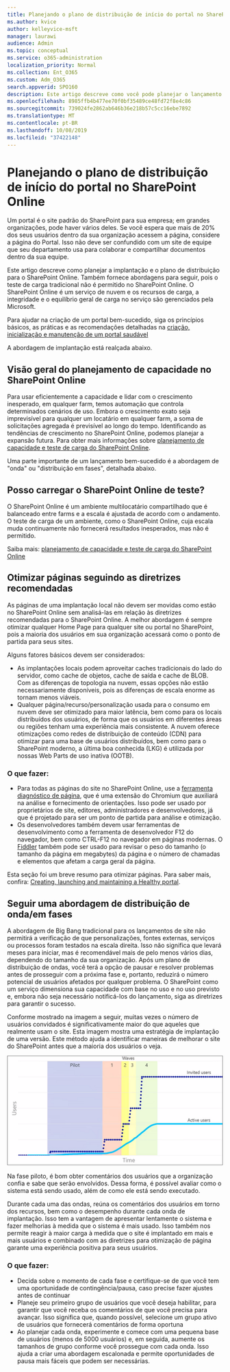 ```yaml
---
title: Planejando o plano de distribuição de início do portal no SharePoint Online
ms.author: kvice
author: kelleyvice-msft
manager: laurawi
audience: Admin
ms.topic: conceptual
ms.service: o365-administration
localization_priority: Normal
ms.collection: Ent_O365
ms.custom: Adm_O365
search.appverid: SPO160
description: Este artigo descreve como você pode planejar o lançamento do portal no SharePoint Online e quais etapas executar para um lançamento bem-sucedido
ms.openlocfilehash: 8985ffb4b477ee70f0bf35489ce48fd72f8e4c86
ms.sourcegitcommit: 739024fe2862ab646b36e218b57c5cc16ebe7892
ms.translationtype: MT
ms.contentlocale: pt-BR
ms.lasthandoff: 10/08/2019
ms.locfileid: "37422148"
---
```

# <a name="planning-your-portal-launch-roll-out-plan-in-sharepoint-online"></a>Planejando o plano de distribuição de início do portal no SharePoint Online
Um portal é o site padrão do SharePoint para sua empresa; em grandes organizações, pode haver vários deles. Se você espera que mais de 20% dos seus usuários dentro da sua organização acessem a página, considere a página do Portal. Isso não deve ser confundido com um site de equipe que seu departamento usa para colaborar e compartilhar documentos dentro da sua equipe.

Este artigo descreve como planejar a implantação e o plano de distribuição para o SharePoint Online. Também fornece abordagens para seguir, pois o teste de carga tradicional não é permitido no SharePoint Online. O SharePoint Online é um serviço de nuvem e os recursos de carga, a integridade e o equilíbrio geral de carga no serviço são gerenciados pela Microsoft.

Para ajudar na criação de um portal bem-sucedido, siga os princípios básicos, as práticas e as recomendações detalhadas na [criação, inicialização e manutenção de um portal saudável](https://go.microsoft.com/fwlink/?linkid=2105838) 

A abordagem de implantação está realçada abaixo.

## <a name="overview-of-capacity-planning-in-sharepoint-online"></a>Visão geral do planejamento de capacidade no SharePoint Online
Para usar eficientemente a capacidade e lidar com o crescimento inesperado, em qualquer farm, temos automação que controla determinados cenários de uso. Embora o crescimento exato seja imprevisível para qualquer um locatário em qualquer farm, a soma de solicitações agregada é previsível ao longo do tempo. Identificando as tendências de crescimento no SharePoint Online, podemos planejar a expansão futura. Para obter mais informações sobre [planejamento de capacidade e teste de carga do SharePoint Online](https://docs.microsoft.com/en-us/office365/enterprise/capacity-planning-and-load-testing-sharepoint-online).

Uma parte importante de um lançamento bem-sucedido é a abordagem de "onda" ou "distribuição em fases", detalhada abaixo. 

## <a name="can-i-load-test-sharepoint-online"></a>Posso carregar o SharePoint Online de teste?
O SharePoint Online é um ambiente multilocatário compartilhado que é balanceado entre farms e a escala é ajustada de acordo com o andamento. O teste de carga de um ambiente, como o SharePoint Online, cuja escala muda continuamente não fornecerá resultados inesperados, mas não é permitido. 

Saiba mais: [planejamento de capacidade e teste de carga do SharePoint Online](https://docs.microsoft.com/en-us/office365/enterprise/capacity-planning-and-load-testing-sharepoint-online)

## <a name="optimize-pages-by-following-recommended-guidelines"></a>Otimizar páginas seguindo as diretrizes recomendadas
As páginas de uma implantação local não devem ser movidas como estão no SharePoint Online sem analisá-las em relação às diretrizes recomendadas para o SharePoint Online. A melhor abordagem é sempre otimizar qualquer Home Page para qualquer site ou portal no SharePoint, pois a maioria dos usuários em sua organização acessará como o ponto de partida para seus sites.

Alguns fatores básicos devem ser considerados:
- As implantações locais podem aproveitar caches tradicionais do lado do servidor, como cache de objetos, cache de saída e cache de BLOB. Com as diferenças de topologia na nuvem, essas opções não estão necessariamente disponíveis, pois as diferenças de escala enorme as tornam menos viáveis.
- Qualquer página/recurso/personalização usada para o consumo em nuvem deve ser otimizado para maior latência, bem como para os locais distribuídos dos usuários, de forma que os usuários em diferentes áreas ou regiões tenham uma experiência mais consistente. A nuvem oferece otimizações como redes de distribuição de conteúdo (CDN) para otimizar para uma base de usuários distribuídos, bem como para o SharePoint moderno, a última boa conhecida (LKG) é utilizada por nossas Web Parts de uso inativa (OOTB).

### <a name="what-to-do"></a>O que fazer:
 - Para todas as páginas do site no SharePoint Online, use a [ferramenta diagnóstico de página](https://aka.ms/perftool), que é uma extensão do Chromium que auxiliará na análise e fornecimento de orientações. Isso pode ser usado por proprietários de site, editores, administradores e desenvolvedores, já que é projetado para ser um ponto de partida para análise e otimização.
 - Os desenvolvedores também devem usar ferramentas de desenvolvimento como a ferramenta de desenvolvedor F12 do navegador, bem como CTRL-F12 no navegador em páginas modernas. O [Fiddler](https://www.telerik.com/download/fiddler) também pode ser usado para revisar o peso do tamanho (o tamanho da página em megabytes) da página e o número de chamadas e elementos que afetam a carga geral da página. 

Esta seção foi um breve resumo para otimizar páginas.  Para saber mais, confira: [Creating, launching and maintaining a Healthy portal](https://go.microsoft.com/fwlink/?linkid=2105838).

## <a name="follow-a-wave--phased-roll-out-approach"></a>Seguir uma abordagem de distribuição de onda/em fases
A abordagem de Big Bang tradicional para os lançamentos de site não permitirá a verificação de que personalizações, fontes externas, serviços ou processos foram testados na escala direita. Isso não significa que levará meses para iniciar, mas é recomendável mais de pelo menos vários dias, dependendo do tamanho da sua organização. Após um plano de distribuição de ondas, você terá a opção de pausar e resolver problemas antes de prosseguir com a próxima fase e, portanto, reduzirá o número potencial de usuários afetados por qualquer problema. O SharePoint como um serviço dimensiona sua capacidade com base no uso e no uso previsto e, embora não seja necessário notificá-los do lançamento, siga as diretrizes para garantir o sucesso.
  
Conforme mostrado na imagem a seguir, muitas vezes o número de usuários convidados é significativamente maior do que aqueles que realmente usam o site. Esta imagem mostra uma estratégia de implantação de uma versão. Este método ajuda a identificar maneiras de melhorar o site do SharePoint antes que a maioria dos usuários o veja.
  
![Gráfico mostrando usuários convidados e ativos](media/0bc14a20-9420-4986-b9b9-fbcd2c6e0fb9.png)
  
Na fase piloto, é bom obter comentários dos usuários que a organização confia e sabe que serão envolvidos. Dessa forma, é possível avaliar como o sistema está sendo usado, além de como ele está sendo executado.
  
Durante cada uma das ondas, reúna os comentários dos usuários em torno dos recursos, bem como o desempenho durante cada onda de implantação. Isso tem a vantagem de apresentar lentamente o sistema e fazer melhorias à medida que o sistema é mais usado. Isso também nos permite reagir à maior carga à medida que o site é implantado em mais e mais usuários e combinado com as diretrizes para otimização de página garante uma experiência positiva para seus usuários.

### <a name="what-to-do"></a>O que fazer:
- Decida sobre o momento de cada fase e certifique-se de que você tem uma oportunidade de contingência/pausa, caso precise fazer ajustes antes de continuar
- Planeje seu primeiro grupo de usuários que você deseja habilitar, para garantir que você receba os comentários de que você precisa para avançar. Isso significa que, quando possível, selecione um grupo ativo de usuários que fornecerá comentários de forma oportuna
- Ao planejar cada onda, experimente e comece com uma pequena base de usuários (menos de 5000 usuários) e, em seguida, aumente os tamanhos de grupo conforme você prossegue com cada onda. Isso ajuda a criar uma abordagem escalonada e permite oportunidades de pausa mais fáceis que podem ser necessárias.
